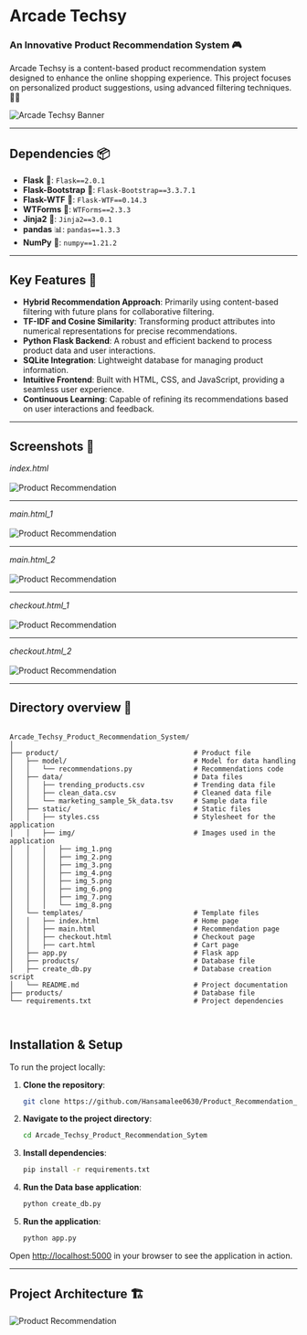 # Arcade Techsy

### An Innovative Product Recommendation System 🎮

Arcade Techsy is a content-based product recommendation system designed to enhance the online shopping experience. This project focuses on personalized product suggestions, using advanced filtering techniques. 🛒✨

![Arcade Techsy Banner](Arcade-Techsy.png) <!-- Optional: Add a visually appealing banner image -->

---
## Dependencies 📦

- **Flask** 🚀: `Flask==2.0.1`
- **Flask-Bootstrap** 🎨: `Flask-Bootstrap==3.3.7.1`
- **Flask-WTF** 📝: `Flask-WTF==0.14.3`
- **WTForms** 📃: `WTForms==2.3.3`
- **Jinja2** 🧩: `Jinja2==3.0.1`
- **pandas** 📊: `pandas==1.3.3`
- **NumPy** 🔢: `numpy==1.21.2`
---

## Key Features 🔑
- **Hybrid Recommendation Approach**: Primarily using content-based filtering with future plans for collaborative filtering.
- **TF-IDF and Cosine Similarity**: Transforming product attributes into numerical representations for precise recommendations.
- **Python Flask Backend**: A robust and efficient backend to process product data and user interactions.
- **SQLite Integration**: Lightweight database for managing product information.
- **Intuitive Frontend**: Built with HTML, CSS, and JavaScript, providing a seamless user experience.
- **Continuous Learning**: Capable of refining its recommendations based on user interactions and feedback.

---

## Screenshots 📸
 _*index.html*_
 <br> <br>
![Product Recommendation](index.html.png)

---

_*main.html_1*_
 <br> <br>
![Product Recommendation](main.html.png)

---

_*main.html_2*_
 <br> <br>
![Product Recommendation](main.html_2.png)

---

_*checkout.html_1*_
 <br> <br>
![Product Recommendation](checkout.html_1.png)

---

_*checkout.html_2*_
 <br> <br>
![Product Recommendation](checkout.html_2.png)

---

## Directory overview 📂
```

Arcade_Techsy_Product_Recommendation_System/
│
├── product/                                 # Product file
│   ├── model/                               # Model for data handling
│   │   └── recommendations.py               # Recommendations code
│   ├── data/                                # Data files
│   │   ├── trending_products.csv            # Trending data file
│   │   ├── clean_data.csv                   # Cleaned data file
│   │   └── marketing_sample_5k_data.tsv     # Sample data file
│   ├── static/                              # Static files
│   │   ├── styles.css                       # Stylesheet for the application
│   │   ├── img/                             # Images used in the application
│   │   │   ├── img_1.png 
│   │   │   ├── img_2.png 
│   │   │   ├── img_3.png 
│   │   │   ├── img_4.png 
│   │   │   ├── img_5.png 
│   │   │   ├── img_6.png 
│   │   │   ├── img_7.png 
│   │   │   └── img_8.png 
│   └── templates/                           # Template files
│   │   ├── index.html                       # Home page
│   │   ├── main.html                        # Recommendation page
│   │   ├── checkout.html                    # Checkout page
│   │   ├── cart.html                        # Cart page
│   ├── app.py                               # Flask app
│   ├── products/                            # Database file
│   ├── create_db.py                         # Database creation script
│   └── README.md                            # Project documentation
├── products/                                # Database file
└── requirements.txt                         # Project dependencies

                   
```

## Installation & Setup

To run the project locally:

1. **Clone the repository**:
   ```bash
   git clone https://github.com/Hansamalee0630/Product_Recommendation_System.git
   ```

2. **Navigate to the project directory**:
   ```bash
   cd Arcade_Techsy_Product_Recommendation_Sytem
   ```

3. **Install dependencies**:
   ```bash
   pip install -r requirements.txt
   ```

4. **Run the Data base application**:
   ```bash
   python create_db.py
   ```
   
5. **Run the application**:
   ```bash
   python app.py
   ```

Open [http://localhost:5000](http://localhost:5000) in your browser to see the application in action.

---

## Project Architecture 🏗️
![Product Recommendation](System_Architecture.png)
